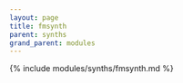 ```yaml
---
layout: page
title: fmsynth
parent: synths
grand_parent: modules
---
```


{% include modules/synths/fmsynth.md %}
